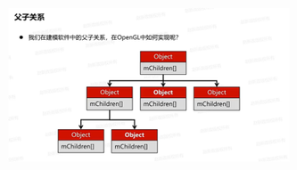 ![输入图片说明](/imgs/2024-11-30/jyL8etiIcWK96O1p.png)
<!--stackedit_data:
eyJoaXN0b3J5IjpbMTE5MDc3MjJdfQ==
-->